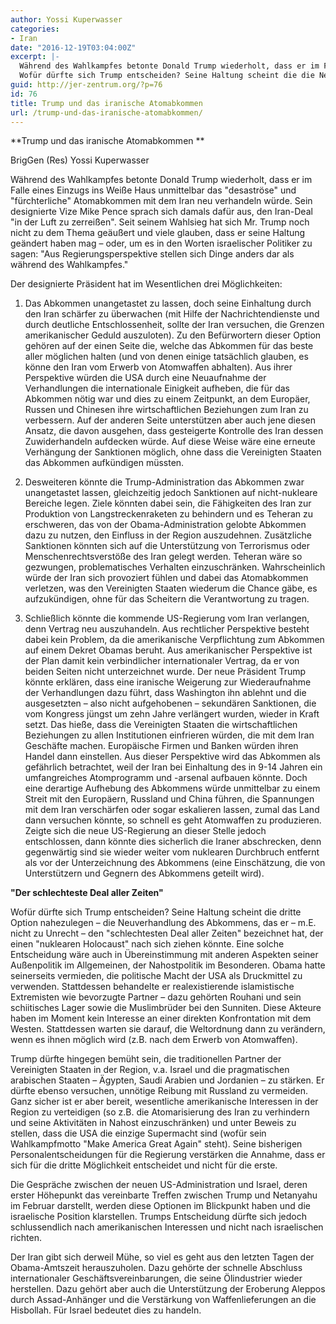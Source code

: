 ```yaml
---
author: Yossi Kuperwasser
categories:
- Iran
date: "2016-12-19T03:04:00Z"
excerpt: |-
  Während des Wahlkampfes betonte Donald Trump wiederholt, dass er im Falle eines Einzugs ins Weiße Haus unmittelbar das &quot;desaströse&quot; und &quot;fürchterliche&quot; Atomabkommen mit dem Iran neu verhandeln würde. Sein designierte Vize Mike Pence sprach sich damals dafür aus, den Iran-Deal &quot;in der Luft zu zerreißen&quot;. Seit seinem Wahlsieg hat sich  Mr. Trump noch nicht zu dem Thema geäußert und viele glauben, dass er seine Haltung geändert haben mag - oder, um es in den Worten israelischer Politiker zu sagen: &quot;Aus Regierungsperspektive stellen sich Dinge anders dar als während des Wahlkampfes.&quot;
  Wofür dürfte sich Trump entscheiden? Seine Haltung scheint die die Neuverhandlung des Abkommens nahezulegen, das er - m.E. nicht zu Unrecht - den &quot;schlechtesten Deal aller Zeiten&quot; bezeichnet hat, der einen &quot;nuklearen Holocaust&quot; nach sich ziehen könnte. Eine solche Entscheidung wäre auch in Übereinstimmung mit anderen Aspekten seiner Außenpolitik im Allgemeinen, der Nahostpolitik im Besonderen. Obama hatte seinerseits vermieden, die politische Macht der USA als Druckmittel zu verwenden. Stattdessen behandelte er realexistierende islamistische Extremisten wie bevorzugte Partner - dazu gehörten Rouhani und sein schiitisches Lager sowie die Muslimbrüder bei den Sunniten. Diese Akteure haben im Moment kein Interesse an einer direkten Konfrontation mit dem Westen. Stattdessen warten sie darauf, die Weltordnung dann zu verändern, wenn es ihnen möglich wird (z.B. nach dem Erwerb von Atomwaffen).
guid: http://jer-zentrum.org/?p=76
id: 76
title: Trump und das iranische Atomabkommen
url: /trump-und-das-iranische-atomabkommen/
---
```




 

**Trump und das iranische Atomabkommen **

BrigGen (Res) Yossi Kuperwasser

 

Während des Wahlkampfes betonte Donald Trump wiederholt, dass er im Falle eines Einzugs ins Weiße Haus unmittelbar das "desaströse" und "fürchterliche" Atomabkommen mit dem Iran neu verhandeln würde. Sein designierte Vize Mike Pence sprach sich damals dafür aus, den Iran-Deal "in der Luft zu zerreißen". Seit seinem Wahlsieg hat sich Mr. Trump noch nicht zu dem Thema geäußert und viele glauben, dass er seine Haltung geändert haben mag – oder, um es in den Worten israelischer Politiker zu sagen: "Aus Regierungsperspektive stellen sich Dinge anders dar als während des Wahlkampfes."

 

Der designierte Präsident hat im Wesentlichen drei Möglichkeiten:

 

1. Das Abkommen unangetastet zu lassen, doch seine Einhaltung durch den Iran schärfer zu überwachen (mit Hilfe der Nachrichtendienste und durch deutliche Entschlossenheit, sollte der Iran versuchen, die Grenzen amerikanischer Geduld auszuloten). Zu den Befürwortern dieser Option gehören auf der einen Seite die, welche das Abkommen für das beste aller möglichen halten (und von denen einige tatsächlich glauben, es könne den Iran vom Erwerb von Atomwaffen abhalten). Aus ihrer Perspektive würden die USA durch eine Neuaufnahme der Verhandlungen die internationale Einigkeit aufheben, die für das Abkommen nötig war und dies zu einem Zeitpunkt, an dem Europäer, Russen und Chinesen ihre wirtschaftlichen Beziehungen zum Iran zu verbessern. Auf der anderen Seite unterstützen aber auch jene diesen Ansatz, die davon ausgehen, dass gesteigerte Kontrolle des Iran dessen Zuwiderhandeln aufdecken würde. Auf diese Weise wäre eine erneute Verhängung der Sanktionen möglich, ohne dass die Vereinigten Staaten das Abkommen aufkündigen müssten.

 

2. Desweiteren könnte die Trump-Administration das Abkommen zwar unangetastet lassen, gleichzeitig jedoch Sanktionen auf nicht-nukleare Bereiche legen. Ziele könnten dabei sein, die Fähigkeiten des Iran zur Produktion von Langstreckenraketen zu behindern und es Teheran zu erschweren, das von der Obama-Administration gelobte Abkommen dazu zu nutzen, den Einfluss in der Region auszudehnen. Zusätzliche Sanktionen könnten sich auf die Unterstützung von Terrorismus oder Menschenrechtsverstöße des Iran gelegt werden. Teheran wäre so gezwungen, problematisches Verhalten einzuschränken. Wahrscheinlich würde der Iran sich provoziert fühlen und dabei das Atomabkommen verletzen, was den Vereinigten Staaten wiederum die Chance gäbe, es aufzukündigen, ohne für das Scheitern die Verantwortung zu tragen.

 

3. Schließlich könnte die kommende US-Regierung vom Iran verlangen, denn Vertrag neu auszuhandeln. Aus rechtlicher Perspektive besteht dabei kein Problem, da die amerikanische Verpflichtung zum Abkommen auf einem Dekret Obamas beruht. Aus amerikanischer Perspektive ist der Plan damit kein verbindlicher internationaler Vertrag, da er von beiden Seiten nicht unterzeichnet wurde. Der neue Präsident Trump könnte erklären, dass eine iranische Weigerung zur Wiederaufnahme der Verhandlungen dazu führt, dass Washington ihn ablehnt und die ausgesetzten – also nicht aufgehobenen – sekundären Sanktionen, die vom Kongress jüngst um zehn Jahre verlängert wurden, wieder in Kraft setzt. Das hieße, dass die Vereinigten Staaten die wirtschaftlichen Beziehungen zu allen Institutionen einfrieren würden, die mit dem Iran Geschäfte machen. Europäische Firmen und Banken würden ihren Handel dann einstellen. Aus dieser Perspektive wird das Abkommen als gefährlich betrachtet, weil der Iran bei Einhaltung des in 9-14 Jahren ein umfangreiches Atomprogramm und -arsenal aufbauen könnte. Doch eine derartige Aufhebung des Abkommens würde unmittelbar zu einem Streit mit den Europäern, Russland und China führen, die Spannungen mit dem Iran verschärfen oder sogar eskalieren lassen, zumal das Land dann versuchen könnte, so schnell es geht Atomwaffen zu produzieren. Zeigte sich die neue US-Regierung an dieser Stelle jedoch entschlossen, dann könnte dies sicherlich die Iraner abschrecken, denn gegenwärtig sind sie wieder weiter vom nuklearen Durchbruch entfernt als vor der Unterzeichnung des Abkommens (eine Einschätzung, die von Unterstützern und Gegnern des Abkommens geteilt wird).

 

**"Der schlechteste Deal aller Zeiten"**

 

Wofür dürfte sich Trump entscheiden? Seine Haltung scheint die dritte Option nahezulegen – die Neuverhandlung des Abkommens, das er – m.E. nicht zu Unrecht – den "schlechtesten Deal aller Zeiten" bezeichnet hat, der einen "nuklearen Holocaust" nach sich ziehen könnte. Eine solche Entscheidung wäre auch in Übereinstimmung mit anderen Aspekten seiner Außenpolitik im Allgemeinen, der Nahostpolitik im Besonderen. Obama hatte seinerseits vermieden, die politische Macht der USA als Druckmittel zu verwenden. Stattdessen behandelte er realexistierende islamistische Extremisten wie bevorzugte Partner – dazu gehörten Rouhani und sein schiitisches Lager sowie die Muslimbrüder bei den Sunniten. Diese Akteure haben im Moment kein Interesse an einer direkten Konfrontation mit dem Westen. Stattdessen warten sie darauf, die Weltordnung dann zu verändern, wenn es ihnen möglich wird (z.B. nach dem Erwerb von Atomwaffen). 

 

Trump dürfte hingegen bemüht sein, die traditionellen Partner der Vereinigten Staaten in der Region, v.a. Israel und die pragmatischen arabischen Staaten – Ägypten, Saudi Arabien und Jordanien – zu stärken. Er dürfte ebenso versuchen, unnötige Reibung mit Russland zu vermeiden. Ganz sicher ist er aber bereit, wesentliche amerikanische Interessen in der Region zu verteidigen (so z.B. die Atomarisierung des Iran zu verhindern und seine Aktivitäten in Nahost einzuschränken) und unter Beweis zu stellen, dass die USA die einzige Supermacht sind (wofür sein Wahlkampfmotto "Make America Great Again" steht). Seine bisherigen Personalentscheidungen für die Regierung verstärken die Annahme, dass er sich für die dritte Möglichkeit entscheidet und nicht für die erste.

 

Die Gespräche zwischen der neuen US-Administration und Israel, deren erster Höhepunkt das vereinbarte Treffen zwischen Trump und Netanyahu im Februar darstellt, werden diese Optionen im Blickpunkt haben und die israelische Position klarstellen. Trumps Entscheidung dürfte sich jedoch schlussendlich nach amerikanischen Interessen und nicht nach israelischen richten.

 

Der Iran gibt sich derweil Mühe, so viel es geht aus den letzten Tagen der Obama-Amtszeit herauszuholen. Dazu gehörte der schnelle Abschluss internationaler Geschäftsvereinbarungen, die seine Ölindustrier wieder herstellen. Dazu gehört aber auch die Unterstützung der Eroberung Aleppos durch Assad-Anhänger und die Verstärkung von Waffenlieferungen an die Hisbollah. Für Israel bedeutet dies zu handeln. 